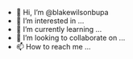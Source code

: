 - 👋 Hi, I’m @blakewilsonbupa
- 👀 I’m interested in ...
- 🌱 I’m currently learning ...
- 💞️ I’m looking to collaborate on ...
- 📫 How to reach me ...

<!---
blakewilsonbupa/blakewilsonbupa is a ✨ special ✨ repository because its `README.md` (this file) appears on your GitHub profile.
You can click the Preview link to take a look at your changes.
--->
